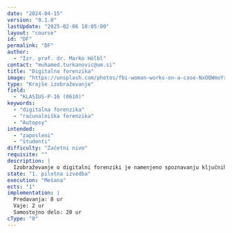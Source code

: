 ```yaml
---
date: "2024-04-15"
version: "0.1.0"
lastUpdate: "2025-02-06 10:05:00"
layout: "course"
id: "DF"
permalink: "DF"
author:
  - "Izr. prof. dr. Marko Hölbl"
contact: "muhamed.turkanovic@um.si"
title: "Digitalna forenzika"
image: "https://unsplash.com/photos/fbi-woman-works-on-a-case-NxOQWmoYr9k"
type: "Krajše izobraževanje"
field:
  - "KLASIUS-P-16 (0610)"
keywords:
  - "digitalna forenzika"
  - "računalniška forenzika"
  - "Autopsy"
intended:
  - "zaposleni"
  - "študenti"
difficulty: "Začetni nivo"
requisite: ""
description: |
  Izobraževanje o digitalni forenziki je namenjeno spoznavanju ključnih konceptov, tehnik in orodij za pridobivanje, analizo in predstavitev digitalnih dokazov. Udeleženci se seznanijo z načeli digitalne forenzike, metodologijo preiskav, skrbniško verigo, zbiranjem dokazov ter pripravo dokumentacije. Program zajema uporabo tehničnih orodij za posnemanje podatkov, analizo časovnic, obnovo izbrisanih datotek in delo z datotečnimi sistemi ter pomnilniškimi napravami. Posebna pozornost je namenjena forenzični analizi v različnih okoljih, kot so omrežja, brskalniki, elektronska pošta in operacijski sistemi. Cilj je udeležencem omogočiti učinkovito izvajanje preiskav ter pravilno ohranjanje in predstavitev dokazov.
state: "1. pilotna izvedba"
execution: "Mešana"
ects: "1"
implementation: |
  Predavanja: 8 ur
  Vaje: 2 ur
  Samostojno delo: 20 ur
cType: "0"
---
```

